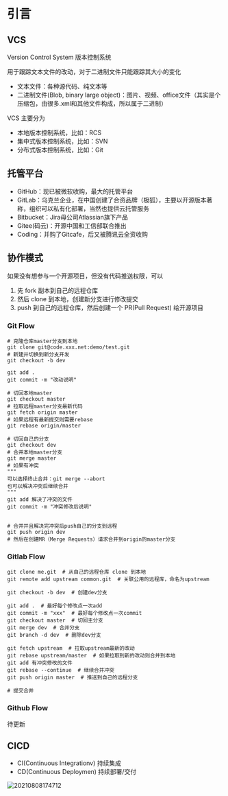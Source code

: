 # 引言

## VCS

Version Control System 版本控制系统

用于跟踪文本文件的改动，对于二进制文件只能跟踪其大小的变化

- 文本文件：各种源代码、纯文本等
- 二进制文件(Blob, binary large object)：图片、视频、office文件（其实是个压缩包，由很多.xml和其他文件构成，所以属于二进制）

VCS 主要分为

- 本地版本控制系统，比如：RCS
- 集中式版本控制系统，比如：SVN
- 分布式版本控制系统，比如：Git

## 托管平台

- GitHub：现已被微软收购，最大的托管平台
- GitLab：乌克兰企业，在中国创建了合资品牌（极狐），主要以开源版本著称，组织可以私有化部署，当然也提供云托管服务
- Bitbucket：Jira母公司Atlassian旗下产品
- Gitee(码云)：开源中国和工信部联合推出
- Coding：并购了Gitcafe，后又被腾讯云全资收购

## 协作模式

如果没有想参与一个开源项目，但没有代码推送权限，可以

1. 先 fork 副本到自己的远程仓库
2. 然后 clone 到本地，创建新分支进行修改提交
3. push 到自己的远程仓库，然后创建一个 PR(Pull Request) 给开源项目

### Git Flow

```shell
# 克隆仓库master分支到本地
git clone git@code.xxx.net:demo/test.git
# 新建并切换到新分支开发
git checkout -b dev

git add .
git commit -m "改动说明"

# 切回本地master
git checkout master
# 拉取远程master分支最新代码
git fetch origin master
# 如果远程有最新提交则需要rebase
git rebase origin/master

# 切回自己的分支
git checkout dev
# 合并本地master分支
git merge master
# 如果有冲突
"""
可以选择终止合并：git merge --abort
也可以解决冲突后继续合并
"""
git add 解决了冲突的文件
git commit -m "冲突修改后说明"


# 合并并且解决完冲突后push自己的分支到远程
git push origin dev
# 然后在创建MR（Merge Requests）请求合并到origin的master分支
```

### Gitlab Flow

```shell
git clone me.git  # 从自己的远程仓库 clone 到本地
git remote add upstream common.git  # 关联公用的远程库，命名为upstream

git checkout -b dev  # 创建dev分支

git add .  # 最好每个修改点一次add
git commit -m "xxx"  # 最好每个修改点一次commit
git checkout master  # 切回主分支
git merge dev  # 合并分支
git branch -d dev  # 删除dev分支

git fetch upstream  # 拉取upstream最新的改动
git rebase upstream/master  # 如果拉取到新的改动则合并到本地
git add 有冲突修改的文件
git rebase --continue  # 继续合并冲突
git push origin master  # 推送到自己的远程分支

# 提交合并
```

### Github Flow

待更新

## CICD

- CI(Continuous Integrationv) 持续集成
- CD(Continuous Deploymen) 持续部署/交付

![20210808174712](http://image.zuoright.com/20210808174712.png)
